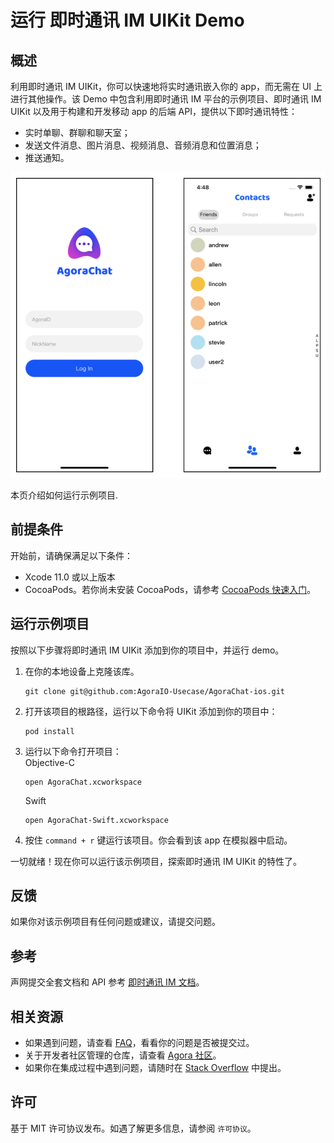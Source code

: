 # 运行 即时通讯 IM UIKit Demo

## 概述

利用即时通讯 IM UIKit，你可以快速地将实时通讯嵌入你的 app，而无需在 UI 上进行其他操作。该 Demo 中包含利用即时通讯 IM 平台的示例项目、即时通讯 IM UIKit 以及用于构建和开发移动 app 的后端 API，提供以下即时通讯特性：

- 实时单聊、群聊和聊天室；
- 发送文件消息、图片消息、视频消息、音频消息和位置消息；
- 推送通知。

![](chat_uikit_app.png)


本页介绍如何运行示例项目.

## 前提条件

开始前，请确保满足以下条件：
- Xcode 11.0 或以上版本
- CocoaPods。若你尚未安装 CocoaPods，请参考 [CocoaPods 快速入门](https://guides.cocoapods.org/using/getting-started.html#getting-started)。

## 运行示例项目

按照以下步骤将即时通讯 IM UIKit 添加到你的项目中，并运行 demo。

1. 在你的本地设备上克隆该库。

   ```shell
   git clone git@github.com:AgoraIO-Usecase/AgoraChat-ios.git
   ```

2. 打开该项目的根路径，运行以下命令将 UIKit 添加到你的项目中：

   ```shell
   pod install
   ```

3. 运行以下命令打开项目：  
	Objective-C  
	```shell
	open AgoraChat.xcworkspace
	```
	Swift  
   	```shell
   	open AgoraChat-Swift.xcworkspace
   	```

4. 按住 `command + r` 键运行该项目。你会看到该 app 在模拟器中启动。

一切就绪！现在你可以运行该示例项目，探索即时通讯 IM UIKit 的特性了。

## 反馈

如果你对该示例项目有任何问题或建议，请提交问题。

## 参考

声网提交全套文档和 API 参考 [即时通讯 IM 文档](https://docs.agora.io/en/agora-chat/get-started/get-started-sdk?platform=ios)。

## 相关资源

- 如果遇到问题，请查看 [FAQ](./faq)，看看你的问题是否被提交过。
- 关于开发者社区管理的仓库，请查看 [Agora 社区](https://github.com/AgoraIO-Community)。
- 如果你在集成过程中遇到问题，请随时在 [Stack Overflow](https://stackoverflow.com/questions/tagged/agora.io) 中提出。

## 许可

基于 MIT 许可协议发布。如遇了解更多信息，请参阅 `许可协议`。
